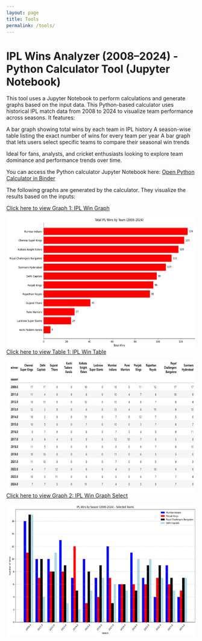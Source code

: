 ```yaml
---
layout: page
title: Tools
permalink: /tools/
---
```


# IPL Wins Analyzer (2008–2024) - Python Calculator Tool (Jupyter Notebook)

This tool uses a Jupyter Notebook to perform calculations and generate graphs based on the input data. This Python-based calculator uses historical IPL match data from 2008 to 2024 to visualize team performance across seasons. It features:

A bar graph showing total wins by each team in IPL history
A season-wise table listing the exact number of wins for every team per year
A bar graph that lets users select specific teams to compare their seasonal win trends

Ideal for fans, analysts, and cricket enthusiasts looking to explore team dominance and performance trends over time.

You can access the Python calculator Jupyter Notebook here: [Open Python Calculator in Binder](https://hub.2i2c.mybinder.org/user/arshnoorsinghthind-knes381final-adiqxtma/doc/tree/pythonfinalproject.ipynb)


The following graphs are generated by the calculator. They visualize the results based on the inputs:

<a href="https://raw.githubusercontent.com/ArshnoorSinghThind/knes381Final/refs/heads/main/images/illustrations/IPL_Win_Graph.png.png">Click here to view Graph 1: IPL Win Graph</a>

<img src="https://raw.githubusercontent.com/ArshnoorSinghThind/knes381Final/refs/heads/main/images/illustrations/IPL_Win_Graph.png.png" class="img-fluid" width="500" height="350" align="right">

<a href="https://raw.githubusercontent.com/ArshnoorSinghThind/knes381Final/refs/heads/main/images/illustrations/IPL_Win_Table.png.png">Click here to view Table 1: IPL Win Table</a>

<img src="https://raw.githubusercontent.com/ArshnoorSinghThind/knes381Final/refs/heads/main/images/illustrations/IPL_Win_Table.png.png" class="img-fluid" width="500" height="350" align="right">

<a href="https://raw.githubusercontent.com/ArshnoorSinghThind/knes381Final/refs/heads/main/images/illustrations/IPL_Win_Graph_Select.png.png">Click here to view Graph 2: IPL Win Graph Select</a>

<img src="https://raw.githubusercontent.com/ArshnoorSinghThind/knes381Final/refs/heads/main/images/illustrations/IPL_Win_Graph_Select.png.png" class="img-fluid" width="500" height="350" align="right">

